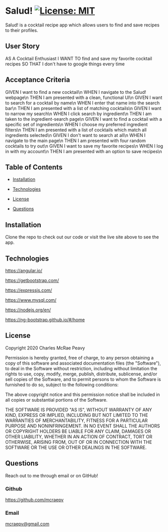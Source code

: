 # Salud! [![License: MIT](https://img.shields.io/badge/License-MIT-yellow.svg)](https://opensource.org/licenses/MIT)

Salud! is a cocktail recipe app which allows users to find and save recipes to
their profiles.

## User Story

AS A Cocktail Enthusiast 
I WANT TO find and save my favorite cocktail recipes SO
THAT I don't have to google things every time

## Acceptance Criteria

GIVEN I want to find a new cocktail\n WHEN I navigate to the Salud! webpage\n
THEN I am presented with a clean, functional UI\n GIVEN I want to search for a
cocktail by name\n WHEN I enter that name into the search bar\n THEN I am
presented with a list of matching cocktails\n GIVEN I want to narrow my search\n
WHEN I click search by ingredient\n THEN I am taken to the ingredient-search
page\n GIVEN I want to find a cocktail with a specific set of ingredients\n WHEN
I choose my preferred ingredient filters\n THEN I am presented with a list of
cocktails which match all ingredients selected\n GIVEN I don't want to search at
all\n WHEN I navigate to the main page\n THEN I am presented with four random
cocktails to try out\n GIVEN I want to save my favorite recipes\n WHEN I log in
with my account\n THEN I am presented with an option to save recipes\n

## Table of Contents

- [Installation](#installation)

- [Technologies](#technologies)

- [License](#license)

- [Questions](#questions)

## Installation

Clone the repo to check out our code or visit the live site above to see the
app.

## Technologies

https://angular.io/

https://getbootstrap.com/

https://expressjs.com/

https://www.mysql.com/

https://nodejs.org/en/

https://ng-bootstrap.github.io/#/home

## License

Copyright 2020 Charles McRae Peavy

Permission is hereby granted, free of charge, to any person obtaining a copy of
this software and associated documentation files (the "Software"), to deal in
the Software without restriction, including without limitation the rights to
use, copy, modify, merge, publish, distribute, sublicense, and/or sell copies of
the Software, and to permit persons to whom the Software is furnished to do so,
subject to the following conditions:

The above copyright notice and this permission notice shall be included in all
copies or substantial portions of the Software.

THE SOFTWARE IS PROVIDED "AS IS", WITHOUT WARRANTY OF ANY KIND, EXPRESS OR
IMPLIED, INCLUDING BUT NOT LIMITED TO THE WARRANTIES OF MERCHANTABILITY, FITNESS
FOR A PARTICULAR PURPOSE AND NONINFRINGEMENT. IN NO EVENT SHALL THE AUTHORS OR
COPYRIGHT HOLDERS BE LIABLE FOR ANY CLAIM, DAMAGES OR OTHER LIABILITY, WHETHER
IN AN ACTION OF CONTRACT, TORT OR OTHERWISE, ARISING FROM, OUT OF OR IN
CONNECTION WITH THE SOFTWARE OR THE USE OR OTHER DEALINGS IN THE SOFTWARE.

## Questions

Reach out to me through email or on GitHub!

### Github

https://github.com/mcraepv

### Email

mcraepv@gmail.com
